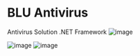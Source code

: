 # BLU Antivirus
Antivirus Solution .NET Framework
![image](https://user-images.githubusercontent.com/19478700/129286325-b177ed1c-7c82-48a8-96d4-1e64c99c3507.png)

![image](https://user-images.githubusercontent.com/19478700/129226403-7a6d4335-8b01-4a3e-b02f-7a8850d43113.png)
![image](https://user-images.githubusercontent.com/19478700/129226430-7e1a3239-a996-4c12-b808-2a5531152154.png)
